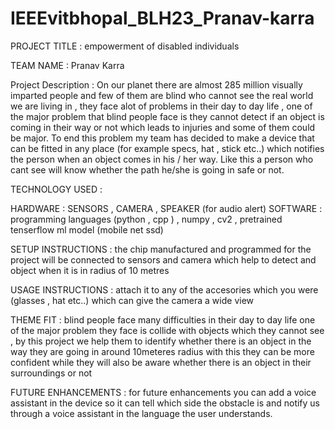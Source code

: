# IEEEvitbhopal_BLH23_Pranav-karra

PROJECT TITLE : empowerment of disabled individuals

TEAM NAME  : Pranav Karra

Project Description : 
      On our planet there are almost 285 million visually imparted people and few of them are blind who cannot see the real world we are living in , they face alot of problems in their day to day life , one of the major problem that blind people face is they cannot detect if an object is coming in their way or not which leads to injuries and some of them could be major. To end this problem my team has decided to make a device that can be fitted in any place (for example specs, hat , stick etc..)  which notifies the person when an object comes in his / her way. Like this a person who cant see will know whether the path he/she is going in safe or not.

TECHNOLOGY USED :

HARDWARE :  SENSORS , CAMERA , SPEAKER (for audio alert)
SOFTWARE :  programming languages (python , cpp ) , numpy , cv2 , pretrained tenserflow ml model (mobile net ssd)

SETUP INSTRUCTIONS : 
           the chip manufactured and programmed for the project will be connected to sensors and camera which help to detect and object when it is in radius of 10 metres

USAGE INSTRUCTIONS :
           attach it to any of the accesories which you were (glasses , hat etc..) which can give the camera a wide view 

THEME FIT :
       blind people face many difficulties in their day to day life one of the major problem they face is collide with objects which they cannot see , by this project we help them to identify whether there is an object in the way they are going in around 10meteres radius with this they can be more confident while they will also be aware whether there is an object in their surroundings or not
   

FUTURE ENHANCEMENTS :
          for future enhancements you can add a voice assistant in the device so it can tell which side the obstacle is and notify us through a voice assistant in the language the user understands.
                           




